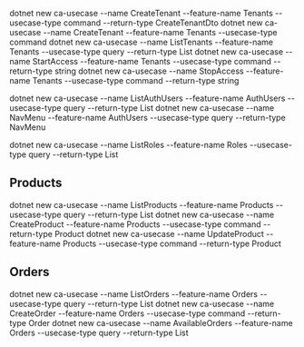 ﻿dotnet new ca-usecase --name CreateTenant --feature-name Tenants --usecase-type command --return-type CreateTenantDto
dotnet new ca-usecase --name CreateTenant --feature-name Tenants --usecase-type command 
dotnet new ca-usecase --name ListTenants --feature-name Tenants --usecase-type query --return-type List<Tenant>
dotnet new ca-usecase --name StartAccess --feature-name Tenants --usecase-type command --return-type string
dotnet new ca-usecase --name StopAccess --feature-name Tenants --usecase-type command --return-type string

dotnet new ca-usecase --name ListAuthUsers --feature-name AuthUsers --usecase-type query --return-type List<AuthUsers>
dotnet new ca-usecase --name NavMenu --feature-name AuthUsers --usecase-type query --return-type NavMenu

dotnet new ca-usecase --name ListRoles --feature-name Roles --usecase-type query --return-type List<Role>

## Products
dotnet new ca-usecase --name ListProducts --feature-name Products --usecase-type query --return-type List<Product>
dotnet new ca-usecase --name CreateProduct --feature-name Products --usecase-type command --return-type Product
dotnet new ca-usecase --name UpdateProduct --feature-name Products --usecase-type command --return-type Product

## Orders
dotnet new ca-usecase --name ListOrders --feature-name Orders --usecase-type query --return-type List<Order>
dotnet new ca-usecase --name CreateOrder --feature-name Orders --usecase-type command --return-type Order
dotnet new ca-usecase --name AvailableOrders --feature-name Orders --usecase-type query --return-type List<OrderDto>

